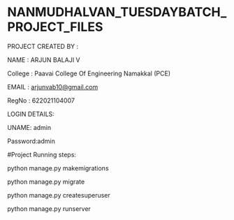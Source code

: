 # NANMUDHALVAN_TUESDAYBATCH_PROJECT_FILES

PROJECT CREATED BY : 

NAME : ARJUN BALAJI V

College : Paavai College Of Engineering Namakkal (PCE)

EMAIL : arjunvab10@gmail.com

RegNo : 622021104007

LOGIN DETAILS:


UNAME: admin


Password:admin




#Project Running steps:

python manage.py makemigrations

python manage.py migrate

python manage.py createsuperuser

python manage.py runserver
